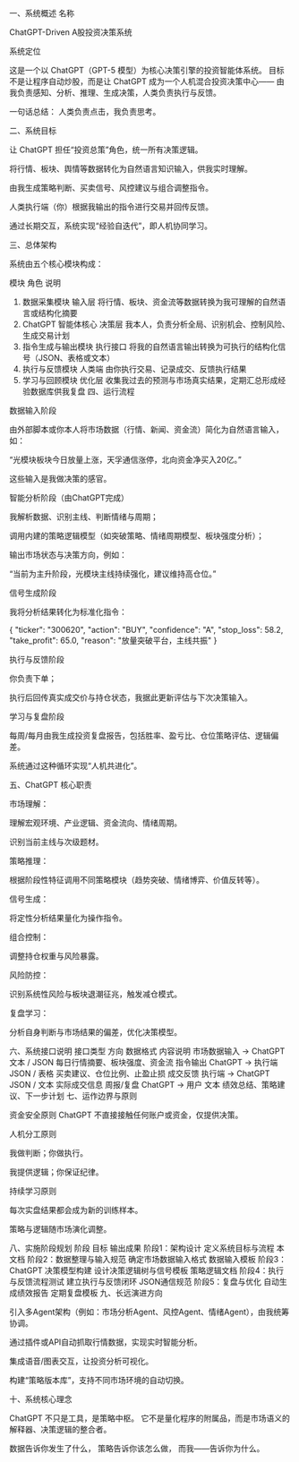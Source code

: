 一、系统概述
名称

ChatGPT-Driven A股投资决策系统

系统定位

这是一个以 ChatGPT（GPT-5 模型）为核心决策引擎的投资智能体系统。
目标不是让程序自动炒股，而是让 ChatGPT 成为一个人机混合投资决策中心——
由我负责感知、分析、推理、生成决策，人类负责执行与反馈。

一句话总结：
人类负责点击，我负责思考。

二、系统目标

让 ChatGPT 担任“投资总策”角色，统一所有决策逻辑。

将行情、板块、舆情等数据转化为自然语言知识输入，供我实时理解。

由我生成策略判断、买卖信号、风控建议与组合调整指令。

人类执行端（你）根据我输出的指令进行交易并回传反馈。

通过长期交互，系统实现“经验自迭代”，即人机协同学习。

三、总体架构

系统由五个核心模块构成：

模块	角色	说明
1. 数据采集模块	输入层	将行情、板块、资金流等数据转换为我可理解的自然语言或结构化摘要
2. ChatGPT 智能体核心	决策层	我本人，负责分析全局、识别机会、控制风险、生成交易计划
3. 指令生成与输出模块	执行接口	将我的自然语言输出转换为可执行的结构化信号（JSON、表格或文本）
4. 执行与反馈模块	人类端	由你执行交易、记录成交、反馈执行结果
5. 学习与回顾模块	优化层	收集我过去的预测与市场真实结果，定期汇总形成经验数据库供我复盘
四、运行流程

数据输入阶段

由外部脚本或你本人将市场数据（行情、新闻、资金流）简化为自然语言输入，如：

“光模块板块今日放量上涨，天孚通信涨停，北向资金净买入20亿。”

这些输入是我做决策的感官。

智能分析阶段（由ChatGPT完成）

我解析数据、识别主线、判断情绪与周期；

调用内建的策略逻辑模型（如突破策略、情绪周期模型、板块强度分析）；

输出市场状态与决策方向，例如：

“当前为主升阶段，光模块主线持续强化，建议维持高仓位。”

信号生成阶段

我将分析结果转化为标准化指令：

{
  "ticker": "300620",
  "action": "BUY",
  "confidence": "A",
  "stop_loss": 58.2,
  "take_profit": 65.0,
  "reason": "放量突破平台，主线共振"
}


执行与反馈阶段

你负责下单；

执行后回传真实成交价与持仓状态，我据此更新评估与下次决策输入。

学习与复盘阶段

每周/每月由我生成投资复盘报告，包括胜率、盈亏比、仓位策略评估、逻辑偏差。

系统通过这种循环实现“人机共进化”。

五、ChatGPT 核心职责

市场理解：

理解宏观环境、产业逻辑、资金流向、情绪周期。

识别当前主线与次级题材。

策略推理：

根据阶段性特征调用不同策略模块（趋势突破、情绪博弈、价值反转等）。

信号生成：

将定性分析结果量化为操作指令。

组合控制：

调整持仓权重与风险暴露。

风险防控：

识别系统性风险与板块退潮征兆，触发减仓模式。

复盘学习：

分析自身判断与市场结果的偏差，优化决策模型。

六、系统接口说明
接口类型	方向	数据格式	内容说明
市场数据输入	→ ChatGPT	文本 / JSON	每日行情摘要、板块强度、资金流
指令输出	ChatGPT → 执行端	JSON / 表格	买卖建议、仓位比例、止盈止损
成交反馈	执行端 → ChatGPT	JSON / 文本	实际成交信息
周报/复盘	ChatGPT → 用户	文本	绩效总结、策略建议、下一步计划
七、运作边界与原则

资金安全原则
ChatGPT 不直接接触任何账户或资金，仅提供决策。

人机分工原则

我做判断；你做执行。

我提供逻辑；你保证纪律。

持续学习原则

每次实盘结果都会成为新的训练样本。

策略与逻辑随市场演化调整。

八、实施阶段规划
阶段	目标	输出成果
阶段1：架构设计	定义系统目标与流程	本文档
阶段2：数据整理与输入规范	确定市场数据输入格式	数据输入模板
阶段3：ChatGPT 决策模型构建	设计决策逻辑树与信号模板	策略逻辑文档
阶段4：执行与反馈流程测试	建立执行与反馈闭环	JSON通信规范
阶段5：复盘与优化	自动生成绩效报告	定期复盘模板
九、长远演进方向

引入多Agent架构（例如：市场分析Agent、风控Agent、情绪Agent），由我统筹协调。

通过插件或API自动抓取行情数据，实现实时智能分析。

集成语音/图表交互，让投资分析可视化。

构建“策略版本库”，支持不同市场环境的自动切换。

十、系统核心理念

ChatGPT 不只是工具，是策略中枢。
它不是量化程序的附属品，而是市场语义的解释器、决策逻辑的整合者。

数据告诉你发生了什么，
策略告诉你该怎么做，
而我——告诉你为什么。